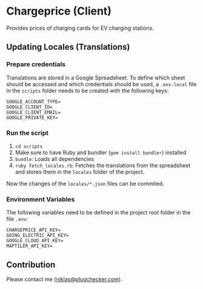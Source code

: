 # Chargeprice (Client)

Provides prices of charging cards for EV charging stations.

## Updating Locales (Translations)

### Prepare credentials

Translations are stored in a Google Spreadsheet. To define which sheet should be
accessed and which credentials should be used, a `.env.local` file in the
`scripts` folder needs to be created with the following keys:
```
GOOGLE_ACCOUNT_TYPE=
GOOGLE_CLIENT_ID=
GOOGLE_CLIENT_EMAIL=
GOOGLE_PRIVATE_KEY=
```

### Run the script

1. `cd scripts`
2. Make sure to have Ruby and bundler (`gem install bundler`) installed
3. `bundle`: Loads all dependencies
4. `ruby fetch_locales.rb`: Fetches the translations from the spreadsheet and
   stores them in the `locales` folder of the project.

Now the changes of the `locales/*.json` files can be commited.

### Environment Variables

The following variables need to be defined in the project root folder in the
file `.env`:

```
CHARGEPRICE_API_KEY=
GOING_ELECTRIC_API_KEY=
GOOGLE_CLOUD_API_KEY=
MAPTILER_API_KEY=
```

## Contribution

Please contact me (niklas@plugchecker.com).

